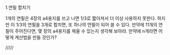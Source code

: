 1.연필 합치기

1개의 연필은 4장의 a4용지를 쓰고 나면 1/3로 짧아져서 더 이상 사용하지 못한다.
하지만 이 1/3의 연필을 3개로 합치면, 또 하나의 연필이 되어 쓸 수 있다.
만약에 11개의 연필이 주어진다면, 몇 장의 a4용지를 채울 수 있는지 생각해 보아라.
만약에 n개라면 어떻게 계산법을 만들 것인가?

/////